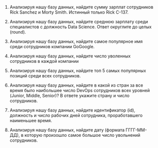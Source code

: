 1. Анализируя нашу базу данных, найдите сумму зарплат сотрудников Rick Sanchez и Morty Smith.
Истинный только Rick C-137.

2. Анализируя нашу базу данных, найдите среднюю зарплату среди специалистов с должность Data Science.
Ответ округлите до целых (round).

3. Анализируя нашу базу данных, найдите самое популярное имя среди сотрудников компании GoGoogle.

4. Анализируя нашу базу данных, найдите число уволенных сотрудников в каждой компании

5. Анализируя нашу базу данных, найдите топ 5 самых популярных позиций среди всех сотрудников.

6. Анализируя нашу базу данных, найдите в какой из стран за все время было наибольшее число DevOps сотрудников всех уровней (Junior, Middle, Senior)? В ответе укажите страну и число сотрудников.

7. Анализируя нашу базу данных, найдите идентификатор (id), должность и число рабочих дней сотрудника, проработавшего наименьшее время.

8. Анализируя нашу базу данных, найдите дату (формата ГГГГ-ММ-ДД), в которую произошло самое большое число увольнений сотрудников.